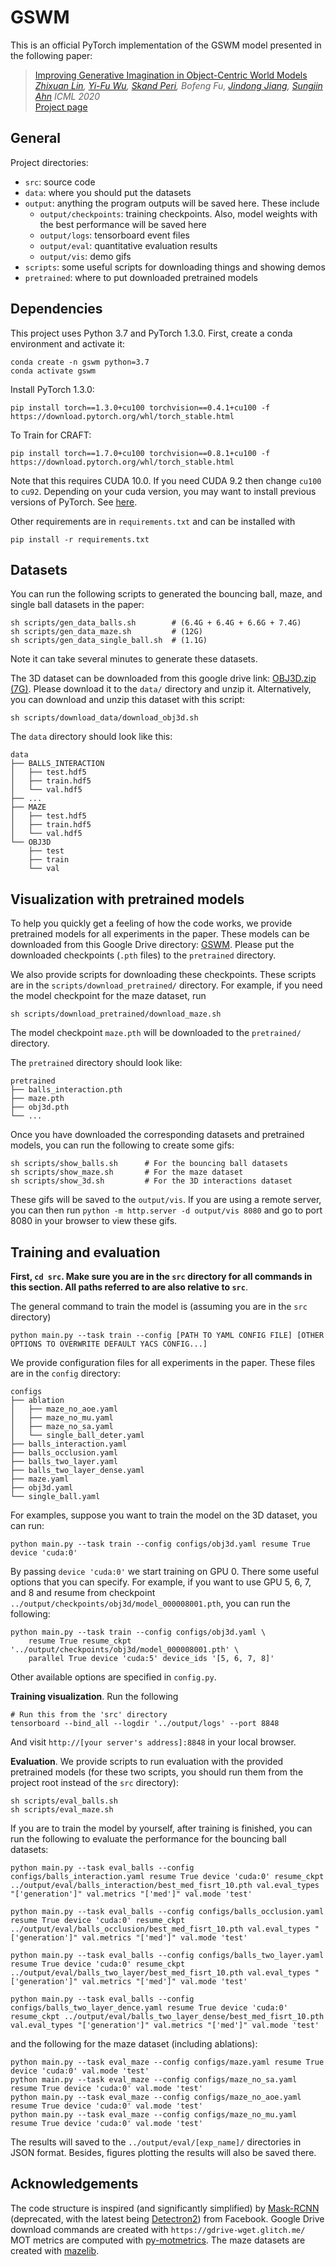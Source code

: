 # GSWM

This is an official PyTorch implementation of the GSWM model presented in the following paper:

> [Improving Generative Imagination in Object-Centric World Models](https://proceedings.icml.cc/static/paper_files/icml/2020/4995-Paper.pdf)  
> *[Zhixuan Lin](www.zhixuanlin.com), [Yi-Fu Wu](www.yifuwu.com), [Skand Peri](pvskand.github.io), Bofeng Fu, [Jindong Jiang](www.jindongjiang.me), [Sungjin Ahn](www.sungjinahn.com)*
> *ICML 2020*  
> [Project page](https://sites.google.com/view/gswm)   

## General

Project directories:

* `src`: source code
* `data`: where you should put the datasets
* `output`: anything the program outputs will be saved here. These include
  * `output/checkpoints`: training checkpoints. Also, model weights with the best performance will be saved here
  * `output/logs`: tensorboard event files
  * `output/eval`: quantitative evaluation results
  * `output/vis`: demo gifs
* `scripts`: some useful scripts for downloading things and showing demos
* `pretrained`: where to put downloaded pretrained models


## Dependencies

This project uses Python 3.7 and PyTorch 1.3.0. First, create a conda environment and activate it: 

```
conda create -n gswm python=3.7
conda activate gswm
```

Install PyTorch 1.3.0:

```
pip install torch==1.3.0+cu100 torchvision==0.4.1+cu100 -f https://download.pytorch.org/whl/torch_stable.html
```

To Train for CRAFT:
```
pip install torch==1.7.0+cu100 torchvision==0.8.1+cu100 -f https://download.pytorch.org/whl/torch_stable.html
```


Note that this requires CUDA 10.0. If you need CUDA 9.2 then change `cu100` to `cu92`. Depending on your cuda version, you may want to install previous versions of PyTorch.  See [here](https://pytorch.org/get-started/previous-versions/).

Other requirements are in `requirements.txt` and can be installed with

```
pip install -r requirements.txt
```

## Datasets

You can run the following scripts to generated the bouncing ball, maze, and single ball datasets in the paper:

```
sh scripts/gen_data_balls.sh        # (6.4G + 6.4G + 6.6G + 7.4G)
sh scripts/gen_data_maze.sh         # (12G)
sh scripts/gen_data_single_ball.sh  # (1.1G)
```

Note it can take several minutes to generate these datasets.

The 3D dataset can be downloaded from this google drive link: [OBJ3D.zip (7G)](https://drive.google.com/file/d/1XSLW3qBtcxxvV-5oiRruVTlDlQ_Yatzm/view?usp=sharing). Please download it to the `data/` directory and unzip it.
Alternatively, you can download and unzip this dataset with this script:

```
sh scripts/download_data/download_obj3d.sh
```

The `data` directory should look like this:

```
data
├── BALLS_INTERACTION
│   ├── test.hdf5
│   ├── train.hdf5
│   └── val.hdf5
├── ...
├── MAZE
│   ├── test.hdf5
│   ├── train.hdf5
│   └── val.hdf5
└── OBJ3D
    ├── test
    ├── train
    └── val
```


## Visualization with pretrained models

To help you quickly get a feeling of how the code works, we provide pretrained models for all experiments in the paper. These models can be downloaded from this Google Drive directory: [GSWM](https://drive.google.com/drive/folders/1gyuU5u4is37N7m0CBmZ83RKcELPB5wy5?usp=sharing). Please put the downloaded checkpoints (`.pth` files) to the `pretrained` directory.

We also provide scripts for downloading these checkpoints. These scripts are in the `scripts/download_pretrained/` directory. For example, if you need the model checkpoint for the maze dataset, run

```
sh scripts/download_pretrained/download_maze.sh
```

The model checkpoint `maze.pth` will be downloaded to the `pretrained/` directory. 

The `pretrained` directory should look like:

```
pretrained
├── balls_interaction.pth
├── maze.pth
├── obj3d.pth
└── ...
```

Once you have downloaded the corresponding datasets and pretrained models, you can run the following to create some gifs:

```
sh scripts/show_balls.sh      # For the bouncing ball datasets
sh scripts/show_maze.sh       # For the maze dataset
sh scripts/show_3d.sh         # For the 3D interactions dataset
```

These gifs will be saved to the `output/vis`. If you are using a remote server, you can then run `python -m http.server -d output/vis 8080` and go to port 8080 in your browser to view these gifs.


## Training and evaluation

**First, `cd src`.  Make sure you are in the `src` directory for all commands in this section. All paths referred to are also relative to `src`**.

The general command to train the model is (assuming you are in the `src` directory)

```
python main.py --task train --config [PATH TO YAML CONFIG FILE] [OTHER OPTIONS TO OVERWRITE DEFAULT YACS CONFIG...]
```

We provide configuration files for all experiments in the paper. These files are in the `config` directory:

```
configs
├── ablation
│   ├── maze_no_aoe.yaml
│   ├── maze_no_mu.yaml
│   ├── maze_no_sa.yaml
│   └── single_ball_deter.yaml
├── balls_interaction.yaml
├── balls_occlusion.yaml
├── balls_two_layer.yaml
├── balls_two_layer_dense.yaml
├── maze.yaml
├── obj3d.yaml
└── single_ball.yaml
```

For examples, suppose you want to train the model on the 3D dataset, you can run:

```
python main.py --task train --config configs/obj3d.yaml resume True device 'cuda:0'
```

By passing `device 'cuda:0'` we start training on GPU 0. There some useful options that you can specify. For example, if you want to use GPU 5, 6, 7, and 8 and resume from checkpoint `../output/checkpoints/obj3d/model_000008001.pth`, you can run the following:

```
python main.py --task train --config configs/obj3d.yaml \
	resume True resume_ckpt '../output/checkpoints/obj3d/model_000008001.pth' \
	parallel True device 'cuda:5' device_ids '[5, 6, 7, 8]'
```

Other available options are specified in `config.py`.

**Training visualization**. Run the following

```
# Run this from the 'src' directory
tensorboard --bind_all --logdir '../output/logs' --port 8848
```

And visit `http://[your server's address]:8848` in your local browser.

**Evaluation**. We provide scripts to run evaluation with the provided pretrained models (for these two scripts, you should run them from the project root instead of the `src` directory):

```
sh scripts/eval_balls.sh
sh scripts/eval_maze.sh
```

If you are to train the model by yourself, after training is finished, you can run the following to evaluate the performance for the bouncing ball datasets:

```
python main.py --task eval_balls --config configs/balls_interaction.yaml resume True device 'cuda:0' resume_ckpt ../output/eval/balls_interaction/best_med_fisrt_10.pth val.eval_types "['generation']" val.metrics "['med']" val.mode 'test' 

python main.py --task eval_balls --config configs/balls_occlusion.yaml resume True device 'cuda:0' resume_ckpt ../output/eval/balls_occlusion/best_med_fisrt_10.pth val.eval_types "['generation']" val.metrics "['med']" val.mode 'test' 

python main.py --task eval_balls --config configs/balls_two_layer.yaml resume True device 'cuda:0' resume_ckpt ../output/eval/balls_two_layer/best_med_fisrt_10.pth val.eval_types "['generation']" val.metrics "['med']" val.mode 'test' 

python main.py --task eval_balls --config configs/balls_two_layer_dence.yaml resume True device 'cuda:0' resume_ckpt ../output/eval/balls_two_layer_dense/best_med_fisrt_10.pth val.eval_types "['generation']" val.metrics "['med']" val.mode 'test' 
```
and the following for the maze dataset (including ablations):

```
python main.py --task eval_maze --config configs/maze.yaml resume True device 'cuda:0' val.mode 'test' 
python main.py --task eval_maze --config configs/maze_no_sa.yaml resume True device 'cuda:0' val.mode 'test' 
python main.py --task eval_maze --config configs/maze_no_aoe.yaml resume True device 'cuda:0' val.mode 'test' 
python main.py --task eval_maze --config configs/maze_no_mu.yaml resume True device 'cuda:0' val.mode 'test' 
```

The results will saved to the `../output/eval/[exp_name]/` directories in JSON format. Besides, figures plotting the results will also be saved there.

## Acknowledgements

The code structure is inspired (and significantly simplified) by [Mask-RCNN](https://github.com/facebookresearch/maskrcnn-benchmark) (deprecated, with the latest being [Detectron2](https://github.com/facebookresearch/maskrcnn-benchmark)) from Facebook. Google Drive download commands are created with `https://gdrive-wget.glitch.me/` 
MOT metrics are computed with [py-motmetrics](https://github.com/cheind/py-motmetrics). The maze datasets are created with [mazelib](https://github.com/theJollySin/mazelib).


